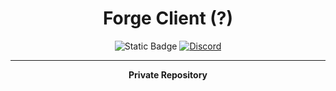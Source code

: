 
<h1 align="center">Forge Client (?)</h1>
<p align="center">
  <img alt="Static Badge" src="https://img.shields.io/badge/1.20.51-a?label=Minecraft%20Version">
  <a href="https://discord.gg/VJvszzjDyb"><img alt="Discord" src="https://img.shields.io/discord/1187914206712963223?logo=discord&label=Official%20Discord"></a>
</p>
<hr>
<p align="center">
  <b>Private Repository</b>
<p?
